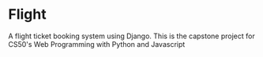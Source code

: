 # Flight

A flight ticket booking system using Django.
This is the capstone project for CS50's Web Programming with Python and Javascript
